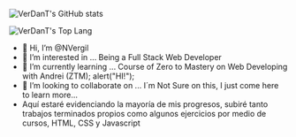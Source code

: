 ![VerDanT's GitHub stats](https://github-readme-stats.vercel.app/api?username=NVergil&show_icons=true)

![VerDanT's Top Lang](https://github-readme-stats.vercel.app/api/top-langs/?username=NVergil&theme=tokyonight)

- 👋 Hi, I’m @NVergil
- 👀 I’m interested in ... Being a Full Stack Web Developer
- 🌱 I’m currently learning ... Course of Zero to Mastery on Web Developing
with Andrei (ZTM); alert("HI!");
- 💞️ I’m looking to collaborate on ... I´m Not Sure on this, I just come here to learn more...
- Aquí estaré evidenciando la mayoría de mis progresos, subiré tanto trabajos terminados propios como algunos ejercicios por medio de cursos, HTML, CSS y Javascript
<!---
NVergil/NVergil is a ✨ special ✨ repository because its `README.md` (this file) appears on your GitHub profile.
You can click the Preview link to take a look at your changes.
--->

